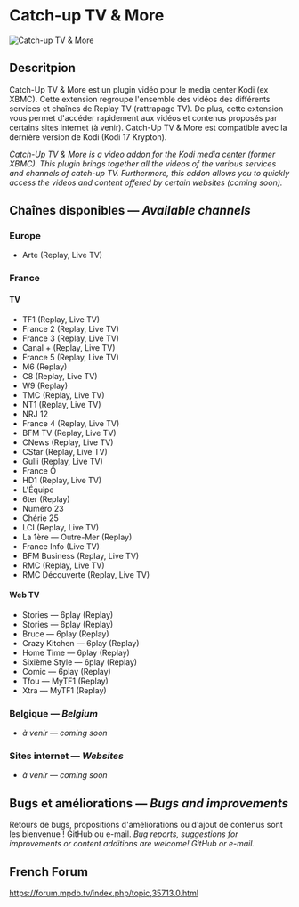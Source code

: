 # Catch-up TV & More
![Catch-up TV & More](https://github.com/SylvainCecchetto/plugin.video.catchuptvandmore/raw/master/icon.png)

## Descritpion
Catch-Up TV & More est un plugin vidéo pour le media center Kodi (ex XBMC).
Cette extension regroupe l'ensemble des vidéos des différents services et chaînes de Replay TV (rattrapage TV). De plus, cette extension vous permet d'accéder rapidement aux vidéos et contenus proposés par certains sites internet (à venir).
Catch-Up TV & More est compatible avec la dernière version de Kodi (Kodi 17 Krypton).

*Catch-Up TV & More is a video addon for the Kodi media center (former XBMC).*
*This plugin brings together all the videos of the various services and channels of catch-up TV. Furthermore, this addon allows you to quickly access the videos and content offered by certain websites (coming soon).*

## Chaînes disponibles — *Available channels*
### Europe
- Arte (Replay, Live TV)

### France
#### TV
- TF1 (Replay, Live TV)
- France 2 (Replay, Live TV)
- France 3 (Replay, Live TV)
- Canal + (Replay, Live TV)
- France 5 (Replay, Live TV)
- M6 (Replay)
- C8 (Replay, Live TV)
- W9 (Replay)
- TMC (Replay, Live TV)
- NT1 (Replay, Live TV)
- NRJ 12
- France 4 (Replay, Live TV)
- BFM TV (Replay, Live TV)
- CNews (Replay, Live TV)
- CStar (Replay, Live TV)
- Gulli (Replay, Live TV)
- France Ô
- HD1 (Replay, Live TV)
- L'Équipe
- 6ter (Replay)
- Numéro 23
- Chérie 25
- LCI (Replay, Live TV)
- La 1ère — Outre-Mer (Replay)
- France Info (Live TV)
- BFM Business (Replay, Live TV)
- RMC (Replay, Live TV)
- RMC Découverte (Replay, Live TV)

#### Web TV
- Stories — 6play (Replay)
- Stories — 6play (Replay)
- Bruce — 6play (Replay)
- Crazy Kitchen — 6play (Replay)
- Home Time — 6play (Replay)
- Sixième Style — 6play (Replay)
- Comic — 6play (Replay)
- Tfou — MyTF1 (Replay)
- Xtra — MyTF1 (Replay)


### Belgique — *Belgium*
- *à venir* — *coming soon*

### Sites internet — *Websites*
- *à venir* — *coming soon*

## Bugs et améliorations — *Bugs and improvements*
Retours de bugs, propositions d'améliorations ou d'ajout de contenus sont les bienvenue ! GitHub ou e-mail.
*Bug reports, suggestions for improvements or content additions are welcome! GitHub or e-mail.*

## French Forum
<https://forum.mpdb.tv/index.php/topic,35713.0.html>
